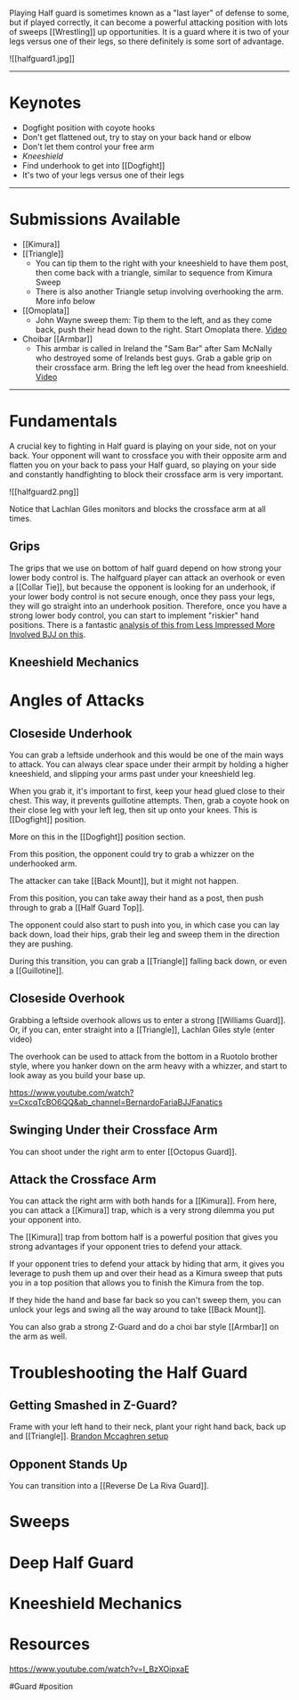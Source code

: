 Playing Half guard is sometimes known as a "last layer" of defense to some, but if played correctly, it can become a powerful attacking position with lots of sweeps [[Wrestling]] up opportunities. It is a guard where it is two of your legs versus one of their legs, so there definitely is some sort of advantage.

![[halfguard1.jpg]]

___
# Keynotes

- Dogfight position with coyote hooks
- Don't get flattened out, try to stay on your back hand or elbow
- Don't let them control your free arm
- *Kneeshield*
- Find underhook to get into [[Dogfight]]
- It's two of your legs versus one of their legs
---
# Submissions Available 

- [[Kimura]]
- [[Triangle]]
	- You can tip them to the right with your kneeshield to have them post, then come back with a triangle, similar to sequence from Kimura Sweep 
	- There is also another Triangle setup involving overhooking the arm. More info below 
- [[Omoplata]]
	- John Wayne sweep them: Tip them to the left, and as they come back, push their head down to the right. Start Omoplata there. [Video](https://www.youtube.com/watch?v=dhxQbvSoJ_M&ab_channel=BradleyHill)
- Choibar [[Armbar]]
	- This armbar is called in Ireland the "Sam Bar" after Sam McNally who destroyed some of Irelands best guys. Grab a gable grip on their crossface arm. Bring the left leg over the head from kneeshield. [Video](https://www.youtube.com/watch?v=1AXix_eKyKc&ab_channel=TheGrapplersGuidebyJasonScully)
---

# Fundamentals

A crucial key to fighting in Half guard is playing on your side, not on your back. Your opponent will want to crossface you with their opposite arm and flatten you on your back to pass your Half guard, so playing on your side and constantly handfighting to block their crossface arm is very important.

![[halfguard2.png]]

Notice that Lachlan Giles monitors and blocks the crossface arm at all times.

## Grips

The grips that we use on bottom of half guard depend on how strong your lower body control is. The halfguard player can attack an overhook or even a [[Collar Tie]], but because the opponent is looking for an underhook, if your lower body control is not secure enough, once they pass your legs, they will go straight into an underhook position. Therefore, once you have a strong lower body control, you can start to implement "riskier" hand positions. There is a fantastic [analysis of this from Less Impressed More Involved BJJ on this](https://youtu.be/u2MdN95-wOQ?si=yNY2Rj-wPTthmcA_).
## Kneeshield Mechanics




# Angles of Attacks

## Closeside Underhook

You can grab a leftside underhook and this would be one of the main ways to attack. You can always clear space under their armpit by holding a higher kneeshield, and slipping your arms past under your kneeshield leg.

When you grab it, it's important to first, keep your head glued close to their chest. This way, it prevents guillotine attempts. Then, grab a coyote hook on their close leg with your left leg, then sit up onto your knees.  This is [[Dogfight]] position.

More on this in the [[Dogfight]] position section.

From this position, the opponent could try to grab a whizzer on the underhooked arm.

The attacker can take [[Back Mount]], but it might not happen.

From this position, you can take away their hand as a post, then push through to grab a [[Half Guard Top]]. 

The opponent could also start to push into you, in which case you can lay back down, load their hips, grab their leg and sweep them in the direction they are pushing.

During this transition, you can grab a [[Triangle]] falling back down, or even a [[Guillotine]].

## Closeside Overhook

Grabbing a leftside overhook allows us to enter a strong [[Williams Guard]]. Or, if you can, enter straight into a [[Triangle]], Lachlan Giles style (enter video)

The overhook can be used to attack from the bottom in a Ruotolo brother style, where you hanker down on the arm heavy with a whizzer, and start to look away as you build your base up. 

https://www.youtube.com/watch?v=CxcqTcBO6QQ&ab_channel=BernardoFariaBJJFanatics

## Swinging Under their Crossface Arm

You can shoot under the right arm to enter [[Octopus Guard]].

## Attack the Crossface Arm

You can attack the right arm with both hands for a [[Kimura]]. From here, you can attack a [[Kimura]] trap, which is a very strong dilemma you put your opponent into.

The [[Kimura]] trap from bottom half is a powerful position that gives you strong advantages if your opponent tries to defend your attack.

If your opponent tries to defend your attack by hiding that arm, it gives you leverage to push them up and over their head as a Kimura sweep that puts you in a top position that allows you to finish the Kimura from the top.

If they hide the hand and base far back so you can't sweep them, you can unlock your legs and swing all the way around to take [[Back Mount]].




You can also grab a strong Z-Guard and do a choi bar style [[Armbar]] on the arm as well.




# Troubleshooting the Half Guard

## Getting Smashed in Z-Guard?

Frame with your left hand to their neck, plant your right hand back, back up and [[Triangle]]. [Brandon Mccaghren setup](https://www.youtube.com/watch?v=mrJmNf0RNvo&ab_channel=BrandonMccaghren)

## Opponent Stands Up

You can transition into a [[Reverse De La Riva Guard]]. 
# Sweeps

# Deep Half Guard

# Kneeshield Mechanics







# Resources

https://www.youtube.com/watch?v=I_BzXOipxaE



#Guard #position 